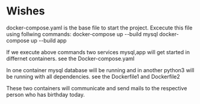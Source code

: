 # Wishes
docker-compose.yaml is the base file to start the project.
Excecute this file using follwing commands:
  docker-compose up --build mysql 
  docker-compose up --build app
  
If we execute above commands two services mysql,app will get started in differnet containers.
see the Docker-compose.yaml

In one container mysql database will be running and in another python3 will be running with all dependencies.
see the Dockerfile1 and Dockerfile2

These two containers will communicate and send mails to the respective person who has birthday today.
